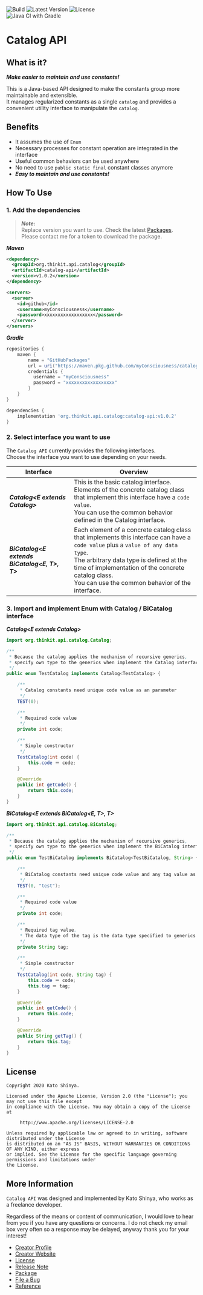 ![Build](https://img.shields.io/badge/Build-Automated-2980b9.svg?style=for-the-badge)
![Latest Version](https://img.shields.io/badge/Latest_Version-v1.0.2-27ae60.svg?style=for-the-badge)
![License](https://img.shields.io/badge/License-Apache_2.0-e74c3c.svg?style=for-the-badge)</br>
![Java CI with Gradle](https://github.com/myConsciousness/catalog-api/workflows/Java%20CI%20with%20Gradle/badge.svg)

# Catalog API

<!-- START doctoc -->
<!-- END doctoc -->

## What is it?

**_Make easier to maintain and use constants!_**

This is a Java-based API designed to make the constants group more maintainable and extensible.<br>
It manages regularized constants as a single `catalog` and provides a convenient utility interface to manipulate the `catalog`.

## Benefits

- It assumes the use of `Enum`
- Necessary processes for constant operation are integrated in the interface
- Useful common behaviors can be used anywhere
- No need to use `public static final` constant classes anymore
- **_Easy to maintain and use constants!_**

## How To Use

### 1. Add the dependencies

> **_Note:_**<br>
> Replace version you want to use. Check the latest [Packages](https://github.com/myConsciousness/catalog-api/packages).<br>
> Please contact me for a token to download the package.

**_Maven_**

```xml
<dependency>
  <groupId>org.thinkit.api.catalog</groupId>
  <artifactId>catalog-api</artifactId>
  <version>v1.0.2</version>
</dependency>

<servers>
  <server>
    <id>github</id>
    <username>myConsciousness</username>
    <password>xxxxxxxxxxxxxxxxxx</password>
  </server>
</servers>
```

**_Gradle_**

```gradle
repositories {
    maven {
        name = "GitHubPackages"
        url = uri("https://maven.pkg.github.com/myConsciousness/catalog-api")
        credentials {
          username = "myConsciousness"
          password = "xxxxxxxxxxxxxxxxxx"
        }
    }
}

dependencies {
    implementation 'org.thinkit.api.catalog:catalog-api:v1.0.2'
}
```

### 2. Select interface you want to use

The `Catalog API` currently provides the following interfaces.<br>
Choose the interface you want to use depending on your needs.

| Interface                                     | Overview                                                                                                                                                                                                                                                                                 |
| --------------------------------------------- | ---------------------------------------------------------------------------------------------------------------------------------------------------------------------------------------------------------------------------------------------------------------------------------------- |
| **_Catalog<E extends Catalog<E>>_**           | This is the basic catalog interface.<br>Elements of the concrete catalog class that implement this interface have a `code value`.<br>You can use the common behavior defined in the Catalog interface.                                                                                   |
| **_BiCatalog<E extends BiCatalog<E, T>, T>_** | Each element of a concrete catalog class that implements this interface can have a `code value` plus a `value of any data type`.<br>The arbitrary data type is defined at the time of implementation of the concrete catalog class.<br>You can use the common behavior of the interface. |

### 3. Import and implement Enum with Catalog / BiCatalog interface

**_Catalog<E extends Catalog<E>>_**

```java
import org.thinkit.api.catalog.Catalog;

/**
 * Because the catalog applies the mechanism of recursive generics,
 * specify own type to the generics when implement the Catalog interface.
 */
public enum TestCatalog implements Catalog<TestCatalog> {

    /**
     * Catalog constants need unique code value as an parameter
     */
    TEST(0);

    /**
     * Required code value
     */
    private int code;

    /**
     * Simple constructor
     */
    TestCatalog(int code) {
        this.code ＝ code;
    }

    @Override
    public int getCode() {
        return this.code;
    }
}
```

**_BiCatalog<E extends BiCatalog<E, T>, T>_**

```java
import org.thinkit.api.catalog.BiCatalog;

/**
 * Because the catalog applies the mechanism of recursive generics,
 * specify own type to the generics when implement the BiCatalog interface.
 */
public enum TestBiCatalog implements BiCatalog<TestBiCatalog, String> {

    /**
     * BiCatalog constants need unique code value and any tag value as parameters
     */
    TEST(0, "test");

    /**
     * Required code value
     */
    private int code;

    /**
     * Required tag value.
     * The data type of the tag is the data type specified to generics when implement BiCatalog interface.
     */
    private String tag;

    /**
     * Simple constructor
     */
    TestCatalog(int code, String tag) {
        this.code ＝ code;
        this.tag ＝ tag;
    }

    @Override
    public int getCode() {
        return this.code;
    }

    @Override
    public String getTag() {
        return this.tag;
    }
}
```

## License

```
Copyright 2020 Kato Shinya.

Licensed under the Apache License, Version 2.0 (the "License"); you may not use this file except
in compliance with the License. You may obtain a copy of the License at

     http://www.apache.org/licenses/LICENSE-2.0

Unless required by applicable law or agreed to in writing, software distributed under the License
is distributed on an "AS IS" BASIS, WITHOUT WARRANTIES OR CONDITIONS OF ANY KIND, either express
or implied. See the License for the specific language governing permissions and limitations under
the License.
```

## More Information

`Catalog API` was designed and implemented by Kato Shinya, who works as a freelance developer.

Regardless of the means or content of communication, I would love to hear from you if you have any questions or concerns. I do not check my email box very often so a response may be delayed, anyway thank you for your interest!

- [Creator Profile](https://github.com/myConsciousness)
- [Creator Website](https://myconsciousness.github.io)
- [License](https://github.com/myConsciousness/catalog-api/blob/master/LICENSE)
- [Release Note](https://github.com/myConsciousness/catalog-api/releases)
- [Package](https://github.com/myConsciousness/catalog-api/packages)
- [File a Bug](https://github.com/myConsciousness/catalog-api/issues)
- [Reference](https://myconsciousness.github.io/catalog-api/org/thinkit/api/catalog/package-summary.html)
